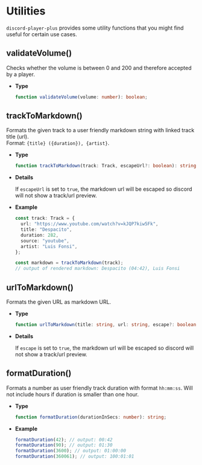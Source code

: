 # Utilities

`discord-player-plus` provides some utility functions that you might find useful for certain use cases.

## validateVolume()

Checks whether the volume is between 0 and 200 and therefore accepted by a player.

- **Type**

  ```ts
  function validateVolume(volume: number): boolean;
  ```

## trackToMarkdown()

Formats the given track to a user friendly markdown string with linked track title (url). <br>
Format: `{title} ({duration}), {artist}`.

- **Type**

  ```ts
  function trackToMarkdown(track: Track, escapeUrl?: boolean): string;
  ```

- **Details**

  If `escapeUrl` is set to `true`, the markdown url will be escaped so discord will not show a track/url preview.

- **Example**

  ```ts
  const track: Track = {
    url: "https://www.youtube.com/watch?v=kJQP7kiw5Fk",
    title: "Despacito",
    duration: 282,
    source: "youtube",
    artist: "Luis Fonsi",
  };

  const markdown = trackToMarkdown(track);
  // output of rendered markdown: Despacito (04:42), Luis Fonsi
  ```

## urlToMarkdown()

Formats the given URL as markdown URL.

- **Type**

  ```ts
  function urlToMarkdown(title: string, url: string, escape?: boolean): string;
  ```

- **Details**

  If `escape` is set to `true`, the markdown url will be escaped so discord will not show a track/url preview.

## formatDuration()

Formats a number as user friendly track duration with format `hh:mm:ss`. Will not include hours if duration is smaller than one hour.

- **Type**

  ```ts
  function formatDuration(durationInSecs: number): string;
  ```

- **Example**

  ```ts
  formatDuration(42); // output: 00:42
  formatDuration(90); // output: 01:30
  formatDuration(3600); // output: 01:00:00
  formatDuration(360061); // output: 100:01:01
  ```

